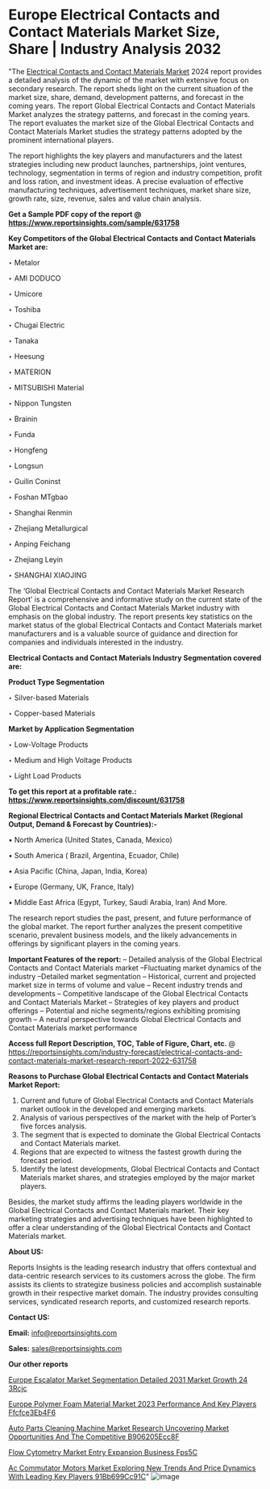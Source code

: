 # Europe Electrical Contacts and Contact Materials Market Size, Share | Industry Analysis 2032

"The <a href=https://www.reportsinsights.com/sample/631758>Electrical Contacts and Contact Materials Market</a> 2024 report provides a detailed analysis of the dynamic of the market with extensive focus on secondary research. The report sheds light on the current situation of the market size, share, demand, development patterns, and forecast in the coming years. The report Global Electrical Contacts and Contact Materials Market analyzes the strategy patterns, and forecast in the coming years. The report evaluates the market size of the Global Electrical Contacts and Contact Materials Market studies the strategy patterns adopted by the prominent international players.

The report highlights the key players and manufacturers and the latest strategies including new product launches, partnerships, joint ventures, technology, segmentation in terms of region and industry competition, profit and loss ration, and investment ideas. A precise evaluation of effective manufacturing techniques, advertisement techniques, market share size, growth rate, size, revenue, sales and value chain analysis.

<strong>Get a Sample PDF copy of the report @ <a href=https://www.reportsinsights.com/sample/631758 style=color:#0000ff;>https://www.reportsinsights.com/sample/631758</a></strong>

<strong>Key Competitors of the Global Electrical Contacts and Contact Materials Market are:</strong>

‣ Metalor

‣ AMI DODUCO

‣ Umicore

‣ Toshiba

‣ Chugai Electric

‣ Tanaka

‣ Heesung

‣ MATERION

‣ MITSUBISHI Material

‣ Nippon Tungsten

‣ Brainin

‣ Funda

‣ Hongfeng

‣ Longsun

‣ Guilin Coninst

‣ Foshan MTgbao

‣ Shanghai Renmin

‣ Zhejiang Metallurgical

‣ Anping Feichang

‣ Zhejiang Leyin

‣ SHANGHAI XIAOJING

The ‘Global Electrical Contacts and Contact Materials Market Research Report’ is a comprehensive and informative study on the current state of the Global Electrical Contacts and Contact Materials Market industry with emphasis on the global industry. The report presents key statistics on the market status of the global Electrical Contacts and Contact Materials market manufacturers and is a valuable source of guidance and direction for companies and individuals interested in the industry.

<strong>Electrical Contacts and Contact Materials Industry Segmentation covered are:</strong>

<strong>Product Type Segmentation</strong>

‣    Silver-based Materials

‣ Copper-based Materials

<strong>Market by Application Segmentation</strong>

‣   Low-Voltage Products

‣ Medium and High Voltage Products

‣ Light Load Products

<strong>To get this report at a profitable rate.: <a href=https://www.reportsinsights.com/discount/631758 style=color:#0000ff;>https://www.reportsinsights.com/discount/631758</a></strong>

<strong>Regional Electrical Contacts and Contact Materials Market (Regional Output, Demand &amp; Forecast by Countries):-</strong>

• North America (United States, Canada, Mexico)

• South America ( Brazil, Argentina, Ecuador, Chile)

• Asia Pacific (China, Japan, India, Korea)

• Europe (Germany, UK, France, Italy)

• Middle East Africa (Egypt, Turkey, Saudi Arabia, Iran) And More.

The research report studies the past, present, and future performance of the global market. The report further analyzes the present competitive scenario, prevalent business models, and the likely advancements in offerings by significant players in the coming years.

<strong>Important Features of the report:</strong>
– Detailed analysis of the Global Electrical Contacts and Contact Materials market
–Fluctuating market dynamics of the industry
–Detailed market segmentation
– Historical, current and projected market size in terms of volume and value
– Recent industry trends and developments
– Competitive landscape of the Global Electrical Contacts and Contact Materials Market
– Strategies of key players and product offerings
– Potential and niche segments/regions exhibiting promising growth
– A neutral perspective towards Global Electrical Contacts and Contact Materials market performance

<strong>Access full Report Description, TOC, Table of Figure, Chart, etc. </strong>@   <a href=https://reportsinsights.com/industry-forecast/electrical-contacts-and-contact-materials-market-research-report-2022-631758 style=color:#0000ff;>https://reportsinsights.com/industry-forecast/electrical-contacts-and-contact-materials-market-research-report-2022-631758</a>

<strong>Reasons to Purchase Global Electrical Contacts and Contact Materials Market Report:</strong>
1. Current and future of Global Electrical Contacts and Contact Materials market outlook in the developed and emerging markets.
2. Analysis of various perspectives of the market with the help of Porter’s five forces analysis.
3. The segment that is expected to dominate the Global Electrical Contacts and Contact Materials market.
4. Regions that are expected to witness the fastest growth during the forecast period.
5. Identify the latest developments, Global Electrical Contacts and Contact Materials market shares, and strategies employed by the major market players.

Besides, the market study affirms the leading players worldwide in the Global Electrical Contacts and Contact Materials market. Their key marketing strategies and advertising techniques have been highlighted to offer a clear understanding of the Global Electrical Contacts and Contact Materials market.

<strong><strong>About US</strong>:</strong>

Reports Insights is the leading research industry that offers contextual and data-centric research services to its customers across the globe. The firm assists its clients to strategize business policies and accomplish sustainable growth in their respective market domain. The industry provides consulting services, syndicated research reports, and customized research reports.

<strong>Contact US:</strong>

<p class=><b>Email:</b> <a href=mailto:info@reportsinsights.com>info@reportsinsights.com</a></p>
<p class=><b>Sales:</b> <a href=mailto:sales@reportsinsights.com>sales@reportsinsights.com</a></p>

<strong>Our other reports</strong>

<a href=https://www.linkedin.com/pulse/europe-escalator-market-segmentation-detailed-2031-market-growth-24-3rcjc/>Europe Escalator Market Segmentation Detailed 2031 Market Growth 24 3Rcjc</a>

<a href=https://medium.com/@g65914336/europe-polymer-foam-material-market-2023-performance-and-key-players-ffcfce3eb4f6>Europe Polymer Foam Material Market 2023 Performance And Key Players Ffcfce3Eb4F6</a>

<a href=https://medium.com/@jadhaosuchit578/auto-parts-cleaning-machine-market-research-uncovering-market-opportunities-and-the-competitive-b906205ecc8f>Auto Parts Cleaning Machine Market Research Uncovering Market Opportunities And The Competitive B906205Ecc8F</a>

<a href=https://www.linkedin.com/pulse/flow-cytometry-market-entry-expansion-business-fps5c/>Flow Cytometry Market Entry Expansion Business Fps5C</a>

<a href=https://medium.com/@ruchikakadam73/ac-commutator-motors-market-exploring-new-trends-and-price-dynamics-with-leading-key-players-91bb699cc91c>Ac Commutator Motors Market Exploring New Trends And Price Dynamics With Leading Key Players 91Bb699Cc91C</a>"
![image](https://github.com/Reportsinsights123/RIgrowth/assets/158415881/d315efe6-4dff-4cf1-8e97-f20b216c3b89)
